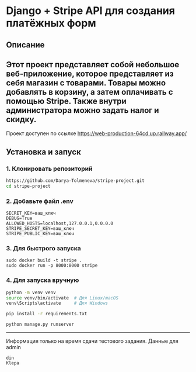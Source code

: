 # Django + Stripe API для создания платёжных форм

## Описание

Этот проект представляет собой небольшое веб-приложение, которое представляет из себя магазин с товарами. 
Товары можно добавлять в корзину, а затем оплачивать с помощью Stripe. Также внутри администратора можно задать налог и скидку.
---
Проект доступен по ссылке https://web-production-64cd.up.railway.app/
## Установка и запуск

### 1. Клонировать репозиторий

```bash
https://github.com/Darya-Tolmeneva/stripe-project.git
cd stripe-project
```
### 2. Добавьте файл .env
```
SECRET_KEY=ваш_ключ
DEBUG=True
ALLOWED_HOSTS=localhost,127.0.0.1,0.0.0.0
STRIPE_SECRET_KEY=ваш_ключ
STRIPE_PUBLIC_KEY=ваш_ключ
```
### 3. Для быстрого запуска
```
sudo docker build -t stripe .
sudo docker run -p 8000:8000 stripe
```
### 4. Для запуска вручную
```bash
python -m venv venv
source venv/bin/activate  # Для Linux/macOS
venv\Scripts\activate     # Для Windows

pip install -r requirements.txt

python manage.py runserver
```

--- 
Информация только на время сдачи тестового задания. Данные для admin
```
din
Klepa
```
